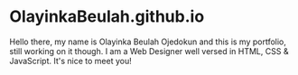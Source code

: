 # OlayinkaBeulah.github.io
Hello there, my name is Olayinka Beulah Ojedokun and this is my portfolio, still working on it though. I am a Web Designer well versed in HTML, CSS & JavaScript.
It's nice to meet you!
